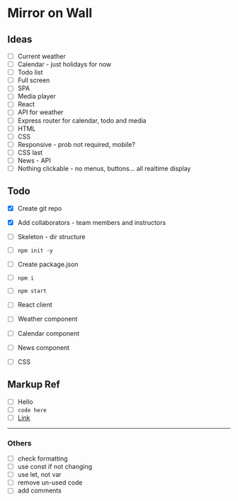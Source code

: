 # Mirror on Wall

## Ideas

- [ ] Current weather
- [ ] Calendar - just holidays for now
- [ ] Todo list
- [ ] Full screen
- [ ] SPA
- [ ] Media player
- [ ] React
- [ ] API for weather
- [ ] Express router for calendar, todo and media
- [ ] HTML
- [ ] CSS
- [ ] Responsive - prob not required, mobile?
- [ ] CSS last
- [ ] News - API
- [ ] Nothing clickable - no menus, buttons... all realtime display

## Todo

- [x] Create git repo
- [x] Add collaborators - team members and instructors
- [ ] Skeleton - dir structure
- [ ] ```npm init -y```
- [ ] Create package.json
- [ ] ```npm i```
- [ ] ```npm start```
- [ ] React client
- [ ] Weather component
- [ ] Calendar component
- [ ] News component
- [ ] CSS


## Markup Ref

- [ ] Hello
- [ ] ```code here```
- [ ] [Link](www.google.ca) 

<hr>

### Others

- [ ] check formatting
- [ ] use const if not changing
- [ ] use let, not var
- [ ] remove un-used code
- [ ] add comments
